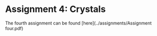 # Assignment 4: Crystals

The fourth assignment can be found [here](../assignments/Assignment four.pdf)
